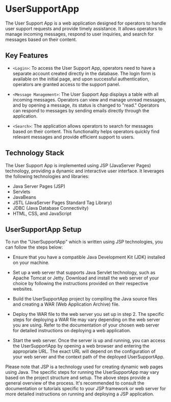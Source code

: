 # UserSupportApp

The User Support App is a web application designed for operators to handle user support requests and provide timely assistance. It allows operators to manage incoming messages, respond to user inquiries, and search for messages based on their content.

## Key Features

- `<Login>`: To access the User Support App, operators need to have a separate account created directly in the database. The login form is available on the initial page, and upon successful authentication, operators are granted access to the support panel.

- `<Message Management>`: The User Support App displays a table with all incoming messages. Operators can view and manage unread messages, and by opening a message, its status is changed to "read." Operators can respond to messages by sending emails directly through the application.

- `<Search>`: The application allows operators to search for messages based on their content. This functionality helps operators quickly find relevant messages and provide efficient support to users.

## Technology Stack

The User Support App is implemented using JSP (JavaServer Pages) technology, providing a dynamic and interactive user interface. It leverages the following technologies and libraries:

- Java Server Pages (JSP)
- Servlets
- JavaBeans
- JSTL (JavaServer Pages Standard Tag Library)
- JDBC (Java Database Connectivity)
- HTML, CSS, and JavaScript

## UserSupportApp Setup

To run the "UserSupportApp" which is written using JSP technologies, you can follow the steps below:

- Ensure that you have a compatible Java Development Kit (JDK) installed on your machine.

- Set up a web server that supports Java Servlet technology, such as Apache Tomcat or Jetty. Download and install the web server of your choice by following the instructions provided on their respective websites.

- Build the UserSupportApp project by compiling the Java source files and creating a WAR (Web Application Archive) file.

- Deploy the WAR file to the web server you set up in step 2. The specific steps for deploying a WAR file may vary depending on the web server you are using. Refer to the documentation of your chosen web server for detailed instructions on deploying a web application.

- Start the web server. Once the server is up and running, you can access the UserSupportApp by opening a web browser and entering the appropriate URL. The exact URL will depend on the configuration of your web server and the context path of the deployed UserSupportApp.

Please note that JSP is a technology used for creating dynamic web pages using Java. The specific steps for running the UserSupportApp may vary based on the project structure and setup. The above steps provide a general overview of the process. It's recommended to consult the documentation or tutorials specific to your JSP framework or web server for more detailed instructions on running and deploying a JSP application.
